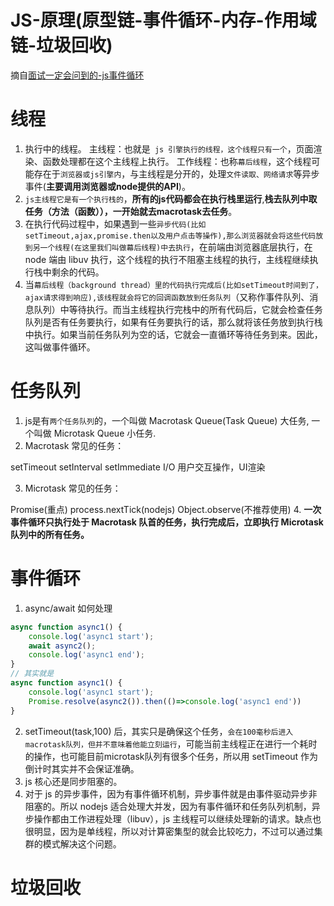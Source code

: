 # JS-原理(原型链-事件循环-内存-作用域链-垃圾回收)


摘自[面试一定会问到的-js事件循环](https://juejin.im/post/5da742936fb9a04e223333ff)

# 线程

1. 执行中的线程。
    主线程：也就是` js 引擎执行的线程，这个线程只有一个`，页面渲染、函数处理都在这个主线程上执行。
    工作线程：也称`幕后线程`，这个线程可能存在于`浏览器或js引擎内`，与主线程是分开的，处理`文件读取、网络请求`等异步事件(**主要调用浏览器或node提供的API**)。
2. `js主线程它是有一个执行栈的`，**所有的js代码都会在执行栈里运行**,**栈去队列中取任务（方法（函数）），一开始就去macrotask去任务**。
3. 在执行代码过程中，如果遇到一些`异步代码(比如setTimeout,ajax,promise.then以及用户点击等操作),那么浏览器就会将这些代码放到另一个线程(在这里我们叫做幕后线程)中去执行`，在前端由浏览器底层执行，在 node 端由 libuv 执行，这个线程的执行不阻塞主线程的执行，主线程继续执行栈中剩余的代码。
4. 当`幕后线程（background thread）里的代码执行完成后(比如setTimeout时间到了，ajax请求得到响应),该线程就会将它的回调函数放到任务队列`（又称作事件队列、消息队列）中等待执行。而当主线程执行完栈中的所有代码后，它就会检查任务队列是否有任务要执行，如果有任务要执行的话，那么就将该任务放到执行栈中执行。如果当前任务队列为空的话，它就会一直循环等待任务到来。因此，这叫做事件循环。

# 任务队列

1. js是有`两个任务队列`的，一个叫做 Macrotask Queue(Task Queue) 大任务, 一个叫做 Microtask Queue 小任务.
2. Macrotask 常见的任务：

setTimeout
setInterval
setImmediate
I/O
用户交互操作，UI渲染

3. Microtask 常见的任务：

Promise(重点)
process.nextTick(nodejs)
Object.observe(不推荐使用)
4. **一次事件循环只执行处于 Macrotask 队首的任务，执行完成后，立即执行 Microtask 队列中的所有任务。**

# 事件循环

1. async/await 如何处理

```js
async function async1() {
    console.log('async1 start');
    await async2();
    console.log('async1 end');
}
// 其实就是
async function async1() {
    console.log('async1 start');
    Promise.resolve(async2()).then(()=>console.log('async1 end'))
}
```

2. setTimeout(task,100) 后，其实只是确保这个任务，`会在100毫秒后进入macrotask队列，但并不意味着他能立刻运行`，可能当前主线程正在进行一个耗时的操作，也可能目前microtask队列有很多个任务，所以用 setTimeout 作为倒计时其实并不会保证准确。
3. js 核心还是同步阻塞的。
4. 对于 js 的异步事件，因为有事件循环机制，异步事件就是由事件驱动异步非阻塞的。所以 nodejs 适合处理大并发，因为有事件循环和任务队列机制，异步操作都由工作进程处理（libuv），js 主线程可以继续处理新的请求。缺点也很明显，因为是单线程，所以对计算密集型的就会比较吃力，不过可以通过集群的模式解决这个问题。

# 垃圾回收


